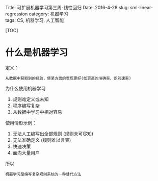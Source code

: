 Title: 可扩展机器学习第三周-线性回归
Date: 2016-4-28
slug: sml-linear-regression
category: 机器学习   
tags: CS, 机器学习, 人工智能  

[TOC]


# 什么是机器学习

定义：

    从数据中获取到的经验，使某方面的表现更好(如更高的准确率、识别速率)

为什么使用机器学习

1. 规则难定义或未知
2. 程序编写复杂
3. 从数据中学习中相对容易

使用情形示例：

1. 无法人工编写出全部规则 (规则未可尽知)
2. 无法准确定义 (规则难以言表)
3. 快速决策
4. 面向大量用户

所以

    机器学习是编写复杂规则系统的一种替代方法
